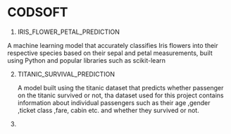 # CODSOFT
1. IRIS_FLOWER_PETAL_PREDICTION

  A machine learning model that accurately classifies Iris flowers into their respective species based on their sepal and petal measurements, built using Python and popular libraries such as scikit-learn 

2. TITANIC_SURVIVAL_PREDICTION

   A model built using the titanic dataset that predicts whether  passenger on the titanic survived or not, tha dataset used for this project contains information about individual passengers such as their age ,gender ,ticket class ,fare, cabin etc. and whether they survived or not.

3. 
  
